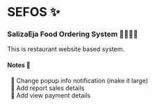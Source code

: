 # SEFOS :sparkles:
### SalizaEja Food Ordering System :hamburger::hotdog::pizza::poultry_leg:

This is restaurant website based system.

#### Notes :memo:
&nbsp; :pushpin: Change popup info notification (make it large) <br>
&nbsp; :pushpin: Add report sales details <br>
&nbsp; :pushpin: Add view payment details <br>

